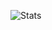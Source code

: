 ![Stats](https://pixel-profile.vercel.app/api/github-stats?username=jiovuos&theme=dark&screen_effect=false)
